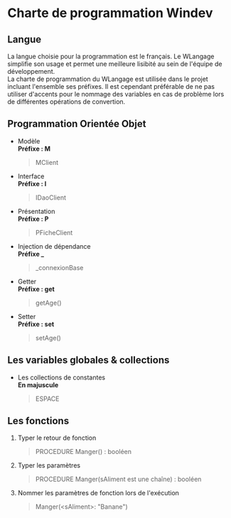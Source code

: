 # Charte de programmation Windev

## Langue
La langue choisie pour la programmation est le français. Le WLangage simplifie son usage et permet une meilleure lisibité au sein de l'équipe de développement.  
La charte de programmation du WLangage est utilisée dans le projet incluant l'ensemble ses préfixes. Il est cependant préférable de ne pas utiliser d'accents pour le nommage des variables en cas de problème lors de différentes opérations de convertion.

## Programmation Orientée Objet 
- Modèle  
   **Préfixe : M**  
   > MClient
- Interface   
   **Préfixe : I**  
   > IDaoClient
- Présentation  
   **Préfixe : P**  
   > PFicheClient 
- Injection de dépendance  
   **Préfixe _**  
   > _connexionBase
- Getter  
  **Préfixe : get**
  > getAge()
- Setter  
  **Préfixe : set**
  > setAge()

## Les variables globales & collections

- Les collections de constantes  
  **En majuscule**
  > ESPACE 

## Les fonctions 
1. Typer le retour de fonction
   > PROCEDURE Manger() : booléen
2. Typer les paramètres 
   > PROCEDURE Manger(sAliment est une chaîne) : booléen
3. Nommer les paramètres de fonction lors de l'exécution
   > Manger(\<sAliment>: "Banane")
